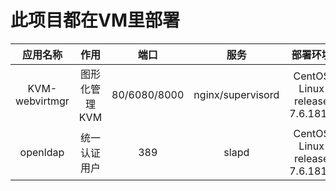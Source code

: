 # 此项目都在VM里部署
|应用名称|作用|端口|服务|部署环境|
|:--:|:--:|:--:|:--:|:--:|
|KVM-webvirtmgr|图形化管理KVM|80/6080/8000|nginx/supervisord|CentOS Linux release 7.6.1810|
|openldap|统一认证用户|389|slapd|CentOS Linux release 7.6.1810|
